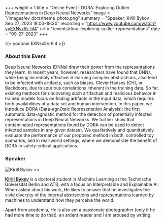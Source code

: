 +++
weight = 1
title = "Online Event | DORA: Exploring Outlier Representations in Deep Neural Networks"
image = "/images/ev_dora/theme_photo.png"
summary = "Speaker: Kirill Bykov | Sep 27, 2023 18:00-19:30"
recording = "https://www.youtube.com/watch?v=EXNsx5k-hI4"
url = "/events/dora-exploring-outlier-representations"
date = "09-27-2023"
+++


{{< youtube EXNsx5k-hI4 >}}

<!--more-->

<!-- ![Online Event | DORA: Exploring Outlier Representations in Deep Neural Networks ><](/images/ev_dora/theme_photo.png) -->
<!-- 
### Location

[Munich🥨NLP Discord Server](https://discord.gg/yQvKUQQsf3?event=1149409478022807675). -->


### About this Event

Deep Neural Networks (DNNs) draw their power from the representations they learn. In recent years, however, researchers have found that DNNs, while being incredibly effective in learning complex abstractions, also tend to be infected with artifacts, such as biases, Clever Hanses (CH), or Backdoors, due to spurious correlations inherent in the training data. So far, existing methods for uncovering such artifactual and malicious behavior in trained models focus on finding artifacts in the input data, which requires both availabilities of a data set and human intervention. In this paper, we introduce DORA (Data-agnOstic Representation Analysis): the first automatic data-agnostic method for the detection of potentially infected representations in Deep Neural Networks. We further show that contaminated representations found by DORA can be used to detect infected samples in any given dataset. We qualitatively and quantitatively evaluate the performance of our proposed method in both, controlled toy scenarios, and in real-world settings, where we demonstrate the benefit of DORA in safety-critical applications.

### Speaker

![Kirill Bykov ><](https://www.atb-potsdam.de/fileadmin/_processed_/4/5/csm_1900-64a3cf253181d_075d9305f4.png)

[**Kirill Bykov**](https://www.atb-potsdam.de/de/ueber-uns/team/mitarbeiter/person/kirill-bykov) is a doctoral student in Machine Learning at the Technische Universität Berlin and ATB, with a focus on Interpretable and Explainable AI. When asked about his work, He likes to answer that he investigates the vivid diversity of the internal abstractions and representations learned by machines to understand how they perceive the world.

Apart from academia, He is also am a passionate photographer (only if he had more time to do that), an ardent reader and I am aroused by writing.
